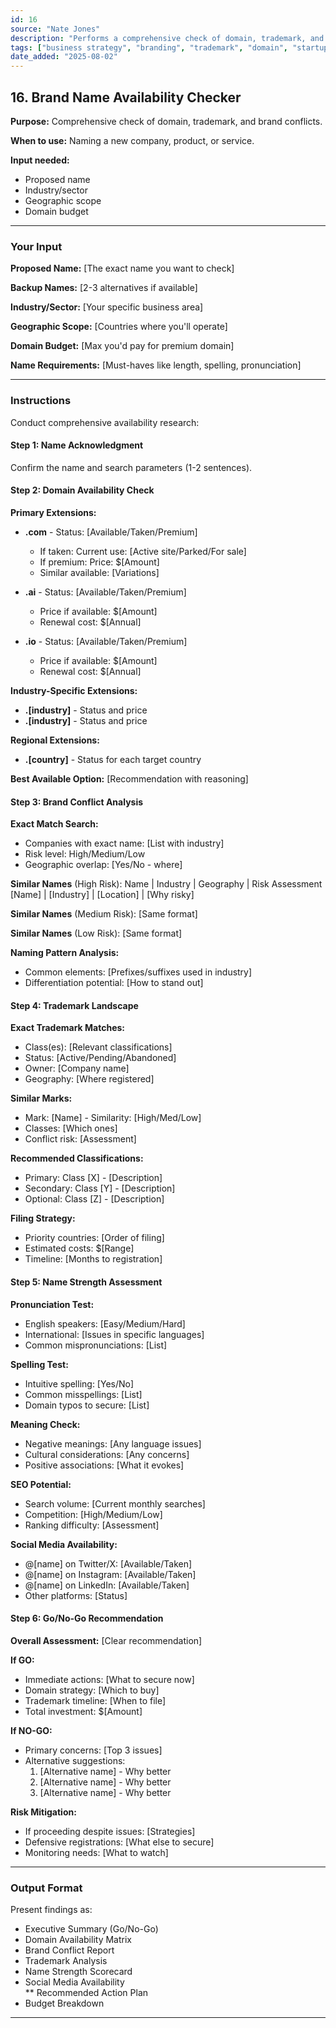 ```yaml
---
id: 16
source: "Nate Jones"
description: "Performs a comprehensive check of domain, trademark, and brand conflicts."
tags: ["business strategy", "branding", "trademark", "domain", "startup"]
date_added: "2025-08-02"
---
```


## 16\. Brand Name Availability Checker

**Purpose:** Comprehensive check of domain, trademark, and brand conflicts.

**When to use:** Naming a new company, product, or service.

**Input needed:**

* Proposed name  
* Industry/sector  
* Geographic scope  
* Domain budget

---

### **Your Input**

**Proposed Name:** \[The exact name you want to check\]

**Backup Names:** \[2-3 alternatives if available\]

**Industry/Sector:** \[Your specific business area\]

**Geographic Scope:** \[Countries where you'll operate\]

**Domain Budget:** \[Max you'd pay for premium domain\]

**Name Requirements:** \[Must-haves like length, spelling, pronunciation\]

---

### **Instructions**

Conduct comprehensive availability research:

#### **Step 1: Name Acknowledgment**

Confirm the name and search parameters (1-2 sentences).

#### **Step 2: Domain Availability Check**

**Primary Extensions:**

* **.com** \- Status: \[Available/Taken/Premium\]

  * If taken: Current use: \[Active site/Parked/For sale\]  
  * If premium: Price: $\[Amount\]  
  * Similar available: \[Variations\]  
* **.ai** \- Status: \[Available/Taken/Premium\]

  * Price if available: $\[Amount\]  
  * Renewal cost: $\[Annual\]  
* **.io** \- Status: \[Available/Taken/Premium\]

  * Price if available: $\[Amount\]  
  * Renewal cost: $\[Annual\]

**Industry-Specific Extensions:**

* **.\[industry\]** \- Status and price  
* **.\[industry\]** \- Status and price

**Regional Extensions:**

* **.\[country\]** \- Status for each target country

**Best Available Option:** \[Recommendation with reasoning\]

#### **Step 3: Brand Conflict Analysis**

**Exact Match Search:**

* Companies with exact name: \[List with industry\]  
* Risk level: High/Medium/Low  
* Geographic overlap: \[Yes/No \- where\]

**Similar Names** (High Risk): Name | Industry | Geography | Risk Assessment \[Name\] | \[Industry\] | \[Location\] | \[Why risky\]

**Similar Names** (Medium Risk): \[Same format\]

**Similar Names** (Low Risk): \[Same format\]

**Naming Pattern Analysis:**

* Common elements: \[Prefixes/suffixes used in industry\]  
* Differentiation potential: \[How to stand out\]

#### **Step 4: Trademark Landscape**

**Exact Trademark Matches:**

* Class(es): \[Relevant classifications\]  
* Status: \[Active/Pending/Abandoned\]  
* Owner: \[Company name\]  
* Geography: \[Where registered\]

**Similar Marks:**

* Mark: \[Name\] \- Similarity: \[High/Med/Low\]  
* Classes: \[Which ones\]  
* Conflict risk: \[Assessment\]

**Recommended Classifications:**

* Primary: Class \[X\] \- \[Description\]  
* Secondary: Class \[Y\] \- \[Description\]  
* Optional: Class \[Z\] \- \[Description\]

**Filing Strategy:**

* Priority countries: \[Order of filing\]  
* Estimated costs: $\[Range\]  
* Timeline: \[Months to registration\]

#### **Step 5: Name Strength Assessment**

**Pronunciation Test:**

* English speakers: \[Easy/Medium/Hard\]  
* International: \[Issues in specific languages\]  
* Common mispronunciations: \[List\]

**Spelling Test:**

* Intuitive spelling: \[Yes/No\]  
* Common misspellings: \[List\]  
* Domain typos to secure: \[List\]

**Meaning Check:**

* Negative meanings: \[Any language issues\]  
* Cultural considerations: \[Any concerns\]  
* Positive associations: \[What it evokes\]

**SEO Potential:**

* Search volume: \[Current monthly searches\]  
* Competition: \[High/Medium/Low\]  
* Ranking difficulty: \[Assessment\]

**Social Media Availability:**

* @\[name\] on Twitter/X: \[Available/Taken\]  
* @\[name\] on Instagram: \[Available/Taken\]  
* @\[name\] on LinkedIn: \[Available/Taken\]  
* Other platforms: \[Status\]

#### **Step 6: Go/No-Go Recommendation**

**Overall Assessment:** \[Clear recommendation\]

**If GO:**

* Immediate actions: \[What to secure now\]  
* Domain strategy: \[Which to buy\]  
* Trademark timeline: \[When to file\]  
* Total investment: $\[Amount\]

**If NO-GO:**

* Primary concerns: \[Top 3 issues\]  
* Alternative suggestions:  
  1. \[Alternative name\] \- Why better  
  2. \[Alternative name\] \- Why better  
  3. \[Alternative name\] \- Why better

**Risk Mitigation:**

* If proceeding despite issues: \[Strategies\]  
* Defensive registrations: \[What else to secure\]  
* Monitoring needs: \[What to watch\]

---

### **Output Format**

Present findings as:

* Executive Summary (Go/No-Go)  
* Domain Availability Matrix  
* Brand Conflict Report  
* Trademark Analysis  
* Name Strength Scorecard  
* Social Media Availability  
** Recommended Action Plan  
* Budget Breakdown

---